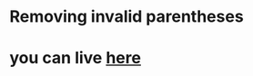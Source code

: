 # Removing invalid parentheses
# you can live [here](https://shyam-brs.github.io/Remove-invalid-parentheses/)
